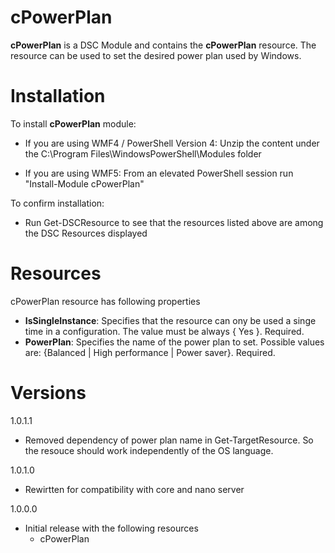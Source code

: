 # cPowerPlan
**cPowerPlan** is a DSC Module and contains the **cPowerPlan** resource. The resource can be used to set the desired power plan used by Windows.

# Installation
To install **cPowerPlan** module:

* If you are using WMF4 / PowerShell Version 4: Unzip the content under the C:\Program Files\WindowsPowerShell\Modules folder

* If you are using WMF5: From an elevated PowerShell session run "Install-Module cPowerPlan"


To confirm installation:
* Run Get-DSCResource to see that the resources listed above are among the DSC Resources displayed

# Resources

cPowerPlan resource has following properties
* **IsSingleInstance**: Specifies that the resource can ony be used a singe time in a configuration. The value must be always { Yes }. Required.
* **PowerPlan**: Specifies the name of the power plan to set. Possible values are: {Balanced | High performance | Power saver}. Required.

# Versions
1.0.1.1

* Removed dependency of power plan name in Get-TargetResource. So the resouce should work independently of the OS language.

1.0.1.0

* Rewirtten for compatibility with core and nano server

1.0.0.0

* Initial release with the following resources
  * cPowerPlan